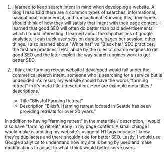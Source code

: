 1. I learned to keep search intent in mind when developing a website. A blog I read said there are 4 common types of searches, informational, navigational, commerical, and transactional. Knowing this, developers should think of how they will satisfy that intent with their page content. I learned that good SEO will often do better than paid advertisements which I found interesting. I learned about the capabailities of google analytics. It can track user session duration, pages per session, other things. I also learned about "White hat" vs "Black hat" SEO practices, the first are practices THAT abide by the rules of search engines to get good SEO and the later exploit the way search engines work to get better SEO. 


2. I think the farming retreat website I developed would fall under the commerical search intent, someone who is searching for a service but is undecided. As result, my website should have the words "farming retreat" in it's meta title / description. Here are example meta titles / descriptions.

    - Title "Blissful Farming Retreat"
    -  Description "Blissful farming retreat located in Seattle has been providing retreats for over 20 years."   

  In addition to having "farming retreat" in the meta title / description, I would also have "farming retreat" early in my page content. A small change I would make is auditing my   website's usage of H1 tags because I know they're dupliactes and there shouldn't be for better SEO. Lastly, I would use Google analytics to understand how my site is being by    used and make modifications to adjust to what I think would better serve users.
